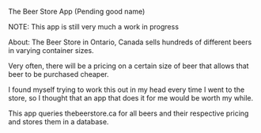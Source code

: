 The Beer Store App (Pending good name)

NOTE: This app is still very much a work in progress

About: The Beer Store in Ontario, Canada sells hundreds of different
beers in varying container sizes.

Very often, there will be a pricing on a certain size of beer that allows that beer
to be purchased cheaper.

I found myself trying to work this out in my head every time I went to the store,
so I thought that an app that does it for me would be worth my while.

This app queries thebeerstore.ca for all beers and their respective pricing and stores
them in a database.

